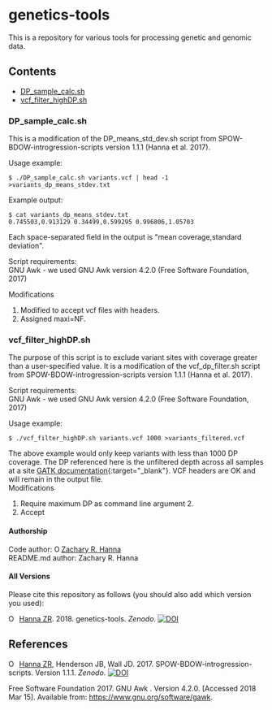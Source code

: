 # genetics-tools
This is a repository for various tools for processing genetic and genomic data.  

## Contents
* [DP_sample_calc.sh](#dp\_sample\_calcsh)  
* [vcf_filter_highDP.sh](#vcf\_filter\_highdpsh)  

### DP_sample_calc.sh
This is a modification of the DP_means_std_dev.sh script from SPOW-BDOW-introgression-scripts version 1.1.1 (Hanna et al. 2017).  

Usage example:  
```
$ ./DP_sample_calc.sh variants.vcf | head -1 >variants_dp_means_stdev.txt  
```
Example output:
```
$ cat variants_dp_means_stdev.txt
0.745503,0.913129 0.34499,0.599295 0.996806,1.05703
```
Each space-separated field in the output is "mean coverage,standard deviation".  

Script requirements:  
GNU Awk - we used GNU Awk version 4.2.0 (Free Software Foundation, 2017)  

Modifications  
1) Modified to accept vcf files with headers.  
2) Assigned maxi=NF.  

### vcf_filter_highDP.sh
The purpose of this script is to exclude variant sites with coverage greater than a user-specified value. It is a modification of the vcf_dp_filter.sh script from SPOW-BDOW-introgression-scripts version 1.1.1 (Hanna et al. 2017).  
  
Script requirements:  
GNU Awk - we used GNU Awk version 4.2.0 (Free Software Foundation, 2017)  

Usage example:  
```
$ ./vcf_filter_highDP.sh variants.vcf 1000 >variants_filtered.vcf 
```
The above example would only keep variants with less than 1000 DP coverage. The DP referenced here is the unfiltered depth across all samples at a site [GATK documentation](https://software.broadinstitute.org/gatk/documentation/tooldocs/3.8-0/org_broadinstitute_gatk_tools_walkers_annotator_Coverage.php){:target="_blank"}. VCF headers are OK and will remain in the output file.  
Modifications  
1) Require maximum DP as command line argument 2.  
2) Accept 

#### Authorship
Code author: <a href="https://orcid.org/0000-0002-0210-7261" target="orcid.widget" rel="noopener noreferrer" style="vertical-align:top;"><img src="https://orcid.org/sites/default/files/images/orcid_16x16.png" style="width:1em;margin-right:.5em," alt="ORCID iD icon">Zachary R. Hanna</a>  
README.md author: Zachary R. Hanna  

#### All Versions

Please cite this repository as follows (you should also add which version you used):  

<a href="https://orcid.org/0000-0002-0210-7261" target="orcid.widget" rel="noopener noreferrer" style="vertical-align:top;"><img src="https://orcid.org/sites/default/files/images/orcid_16x16.png" style="width:1em;margin-right:.5em;" alt="ORCID iD icon">Hanna ZR</a>. 2018. genetics-tools. *Zenodo*. [![DOI](https://zenodo.org/badge/DOI/10.5281/zenodo.1215826.svg)](https://doi.org/10.5281/zenodo.1215826)  

## References
<a href="https://orcid.org/0000-0002-0210-7261" target="orcid.widget" rel="noopener noreferrer" style="vertical-align:top;"><img src="https://orcid.org/sites/default/files/images/orcid_16x16.png" style="width:1em;margin-right:.5em;" alt="ORCID iD icon">Hanna ZR</a>, Henderson JB, Wall JD. 2017. SPOW-BDOW-introgression-scripts. Version 1.1.1. *Zenodo*. [![DOI](https://zenodo.org/badge/DOI/10.5281/zenodo.1065056.svg)](https://doi.org/10.5281/zenodo.1065056)  
  
Free Software Foundation 2017. GNU Awk . Version 4.2.0. [Accessed 2018 Mar 15]. Available from: https://www.gnu.org/software/gawk.  
